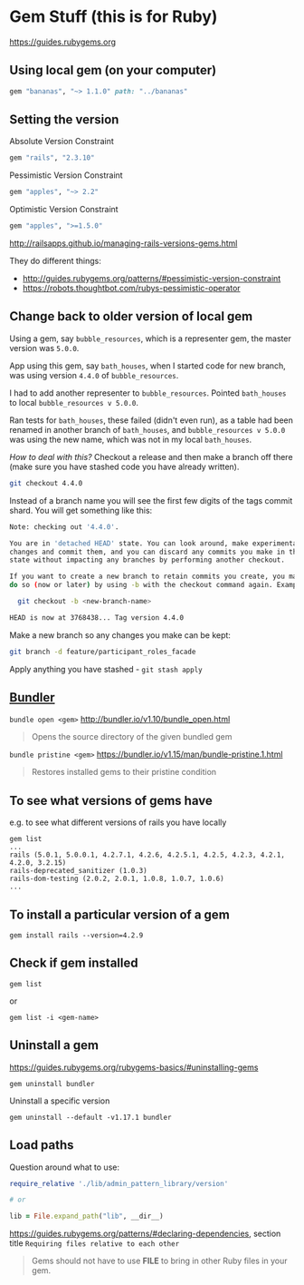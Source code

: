 # Gem Stuff (this is for Ruby)

https://guides.rubygems.org

## Using local gem (on your computer)

```ruby
gem "bananas", "~> 1.1.0" path: "../bananas"
```

## Setting the version

Absolute Version Constraint

```ruby
gem "rails", "2.3.10"
```

Pessimistic Version Constraint

```ruby
gem "apples", "~> 2.2"
```

Optimistic Version Constraint

```ruby
gem "apples", ">=1.5.0"
```
http://railsapps.github.io/managing-rails-versions-gems.html

They do different things:
- http://guides.rubygems.org/patterns/#pessimistic-version-constraint
- https://robots.thoughtbot.com/rubys-pessimistic-operator


## Change back to older version of local gem

Using a gem, say `bubble_resources`, which is a representer gem, the master version was `5.0.0`.

App using this gem, say `bath_houses`, when I started code for new branch, was using version `4.4.0` of `bubble_resources`.

I had to add another representer to `bubble_resources`. Pointed `bath_houses` to local `bubble_resources v 5.0.0`.

Ran tests for `bath_houses`, these failed (didn't even run), as a table had been renamed in another branch of `bath_houses`, and `bubble_resources v 5.0.0` was using the new name, which was not in my local `bath_houses`.

*How to deal with this?*
Checkout a release and then make a branch off there (make sure you have stashed code you have already written).
```bash
git checkout 4.4.0
```
Instead of a branch name you will see the first few digits of the tags commit shard.
You will get something like this:

```bash
Note: checking out '4.4.0'.

You are in 'detached HEAD' state. You can look around, make experimental
changes and commit them, and you can discard any commits you make in this
state without impacting any branches by performing another checkout.

If you want to create a new branch to retain commits you create, you may
do so (now or later) by using -b with the checkout command again. Example:

  git checkout -b <new-branch-name>

HEAD is now at 3768438... Tag version 4.4.0
```
Make a new branch so any changes you make can be kept:
```bash
git branch -d feature/participant_roles_facade
```
Apply anything you have stashed - `git stash apply`


## [Bundler](https://bundler.io/)

`bundle open <gem>`
http://bundler.io/v1.10/bundle_open.html
>Opens the source directory of the given bundled gem

`bundle pristine <gem>`
https://bundler.io/v1.15/man/bundle-pristine.1.html
>Restores installed gems to their pristine condition


## To see what versions of gems have
e.g. to see what different versions of rails you have locally

```
gem list
...
rails (5.0.1, 5.0.0.1, 4.2.7.1, 4.2.6, 4.2.5.1, 4.2.5, 4.2.3, 4.2.1, 4.2.0, 3.2.15)
rails-deprecated_sanitizer (1.0.3)
rails-dom-testing (2.0.2, 2.0.1, 1.0.8, 1.0.7, 1.0.6)
...
```


## To install a particular version of a gem

`gem install rails --version=4.2.9`


## Check if gem installed

`gem list`

or

`gem list -i <gem-name>`


## Uninstall a gem

https://guides.rubygems.org/rubygems-basics/#uninstalling-gems

```
gem uninstall bundler
```

Uninstall a specific version

```
gem uninstall --default -v1.17.1 bundler
```


## Load paths

Question around what to use:

```ruby
require_relative './lib/admin_pattern_library/version'

# or

lib = File.expand_path("lib", __dir__)
```

https://guides.rubygems.org/patterns/#declaring-dependencies, section title `Requiring files relative to each other`

>Gems should not have to use __FILE__ to bring in other Ruby files in your gem.
